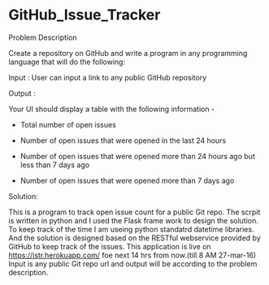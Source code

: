 # GitHub_Issue_Tracker
Problem Description 

Create a repository on GitHub and write a program in any programming language that will do the following: 

Input : User can input a link to any public GitHub repository

Output :

Your UI should display a table with the following information -

- Total number of open issues

- Number of open issues that were opened in the last 24 hours

- Number of open issues that were opened more than 24 hours ago but less than 7 days ago

- Number of open issues that were opened more than 7 days ago 

Solution:

This is a program to track open issue count for a public Git repo. 
The scrpit is written in python and I used the Flask frame work to design the solution.
To keep track of the time I am useing python standatrd datetime libraries. And the solution is designed based on the RESTful webservice provided by GitHub to keep track of the issues.
This application is live on https://istr.herokuapp.com/ foe next 14 hrs from now.(till 8 AM 27-mar-16)
Input is any public Git repo url and output will be according to the problem description.
